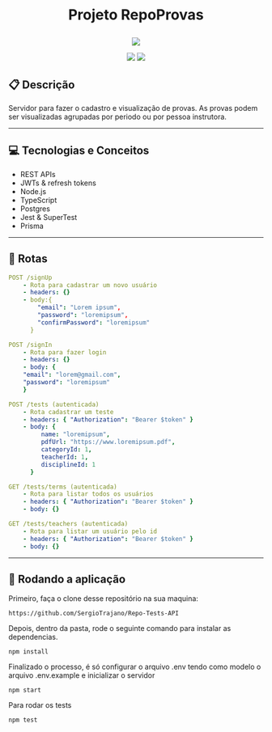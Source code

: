 # <p align = "center"> Projeto RepoProvas </p>

<p align="center">
   <img src="https://encrypted-tbn0.gstatic.com/images?q=tbn:ANd9GcTQJIMn--EfoCT5eaZCHGIbz28PifYaXjPEkw&usqp=CAU"/>
</p>

<p align = "center">
   <img src="https://img.shields.io/badge/author-Sergio_Trajano-4dae71?style=flat-square" />
   <img src="https://img.shields.io/github/languages/count/SergioTrajano/Repo-Tests-API?color=4dae71&style=flat-square" />
</p>


##  :clipboard: Descrição

Servidor para fazer o cadastro e visualização de provas. As provas podem ser visualizadas agrupadas por periodo ou por pessoa instrutora.

***

## :computer:	 Tecnologias e Conceitos

- REST APIs
- JWTs & refresh tokens
- Node.js
- TypeScript
- Postgres
- Jest & SuperTest
- Prisma

***

## :rocket: Rotas

```yml
POST /signUp
    - Rota para cadastrar um novo usuário
    - headers: {}
    - body:{
        "email": "Lorem ipsum",
        "password": "loremipsum",
        "confirmPassword": "loremipsum"
      }
```
    
```yml 
POST /signIn
    - Rota para fazer login
    - headers: {}
    - body: {
    "email": "lorem@gmail.com",
    "password": "loremipsum"
    }
```

```yml 
POST /tests (autenticada)
    - Rota cadastrar um teste
    - headers: { "Authorization": "Bearer $token" }
    - body: {
         name: "loremipsum",
         pdfUrl: "https://www.loremipsum.pdf",
         categoryId: 1,
         teacherId: 1,
         disciplineId: 1
      }
```
    
```yml 
GET /tests/terms (autenticada)
    - Rota para listar todos os usuários
    - headers: { "Authorization": "Bearer $token" }
    - body: {}
```

```yml
GET /tests/teachers (autenticada)
    - Rota para listar um usuário pelo id
    - headers: { "Authorization": "Bearer $token" }
    - body: {}
``` 

***

## 🏁 Rodando a aplicação

Primeiro, faça o clone desse repositório na sua maquina:

```
https://github.com/SergioTrajano/Repo-Tests-API
```

Depois, dentro da pasta, rode o seguinte comando para instalar as dependencias.

```
npm install
```

Finalizado o processo, é só configurar o arquivo .env tendo como modelo o arquivo .env.example e inicializar o servidor
```
npm start
```

Para rodar os tests

```
npm test
```
